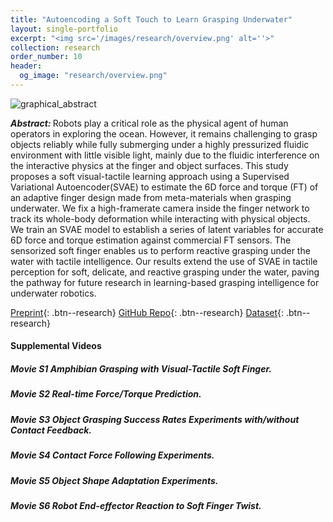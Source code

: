 ```yaml
---
title: "Autoencoding a Soft Touch to Learn Grasping Underwater"
layout: single-portfolio
excerpt: "<img src='/images/research/overview.png' alt=''>"
collection: research
order_number: 10
header: 
  og_image: "research/overview.png"
---
```




![graphical_abstract](https://github.com/Gabriel-Ning/gabriel-ning.github.io/assets/42087775/6a22d955-43e6-47f9-b88e-18cd96b043e2)



<b><i>Abstract: </i></b>Robots play a critical role as the physical agent of human operators in exploring the ocean. However, it remains challenging to grasp objects reliably while fully submerging under a highly pressurized fluidic environment with little visible light, mainly due to the fluidic interference on the interactive physics at the finger and object surfaces. This study proposes a soft visual-tactile learning approach using a Supervised Variational Autoencoder(SVAE) to estimate the 6D force and torque (FT) of an adaptive finger design made from meta-materials when grasping underwater. We fix a high-framerate camera inside the finger network to track its whole-body deformation while interacting with physical objects. We train an SVAE model to
establish a series of latent variables for accurate 6D force and torque estimation against commercial FT sensors. The sensorized soft finger enables us to perform reactive grasping under the water with tactile intelligence. Our results extend the use of SVAE in tactile perception for soft, delicate, and reactive grasping under the water, paving the pathway for future research in learning-based grasping intelligence for underwater robotics.


[Preprint](/files/pdf/research/IEEE/draft.pdf){: .btn--research}
[GitHub Repo](https://github.com/bionicdl-sustech/AmphibiousSoftFinger){: .btn--research} 
[Dataset](https://drive.google.com/file/d/19CmZHYsDnuvNeUjVXZHiOqFZsTBYsM9z/view?usp=sharing){: .btn--research}

#### Supplemental Videos
##### Movie S1 Amphibian Grasping with Visual-Tactile Soft Finger.
<!-- https://github.com/Gabriel-Ning/gabriel-ning.github.io/assets/42087775/dd3e2bd9-bcdc-4102-af51-d40827193510 -->

##### Movie S2 Real-time Force/Torque Prediction.


<!-- https://github.com/Gabriel-Ning/gabriel-ning.github.io/assets/42087775/0614b028-99b8-414e-a06e-4dc834e5ca08 -->


##### Movie S3 Object Grasping Success Rates Experiments with/without Contact Feedback.


<!-- https://github.com/Gabriel-Ning/gabriel-ning.github.io/assets/42087775/12445336-c7a2-4d45-8a72-a113ad9f8dea -->


##### Movie S4 Contact Force Following Experiments.


<!-- https://github.com/Gabriel-Ning/gabriel-ning.github.io/assets/42087775/04a115a7-a523-4b67-9d0c-7d8725487fdf -->


##### Movie S5 Object Shape Adaptation Experiments.


<!-- https://github.com/Gabriel-Ning/gabriel-ning.github.io/assets/42087775/54748676-61cf-4414-ab41-90935aa4440a -->


##### Movie S6 Robot End-effector Reaction to Soft Finger Twist.


<!-- https://github.com/Gabriel-Ning/gabriel-ning.github.io/assets/42087775/0ae12943-79b9-44ed-a5a6-b299f0bcb25e -->



